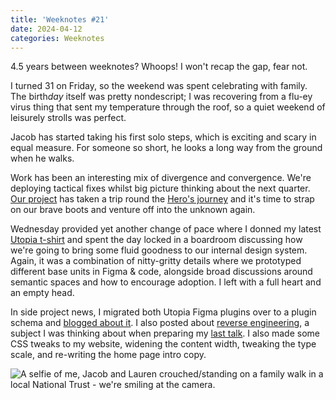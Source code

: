 ```yaml
---
title: 'Weeknotes #21'
date: 2024-04-12
categories: Weeknotes
---
```


4.5 years between weeknotes? Whoops! I won't recap the gap, fear not.

I turned 31 on Friday, so the weekend was spent celebrating with family. The birth<em>day</em> itself was pretty nondescript; I was recovering from a flu-ey virus thing that sent my temperature through the roof, so a quiet weekend of leisurely strolls was perfect.

Jacob has started taking his first solo steps, which is exciting and scary in equal measure. For someone so short, he looks a long way from the ground when he walks.

Work has been an interesting mix of divergence and convergence. We're deploying tactical fixes whilst big picture thinking about the next quarter. [Our project](https://buy.motorway.co.uk/) has taken a trip round the [Hero's journey](https://en.wikipedia.org/wiki/Hero%27s_journey) and it's time to strap on our brave boots and venture off into the unknown again.

Wednesday provided yet another change of pace where I donned my latest [Utopia t-shirt](https://utopiafyi.teemill.com/) and spent the day locked in a boardroom discussing how we're going to bring some fluid goodness to our internal design system. Again, it was a combination of nitty-gritty details where we prototyped different base units in Figma & code, alongside broad discussions around semantic spaces and how to encourage adoption. I left with a full heart and an empty head.

In side project news, I migrated both Utopia Figma plugins over to a plugin schema and [blogged about it](/blog/async-figma/). I also posted about [reverse engineering](/blog/reverse-engineers/), a subject I was thinking about when preparing my [last talk](https://www.youtube.com/watch?v=xd6wSHqGreQ). I also made some CSS tweaks to my website, widening the content width, tweaking the type scale, and re-writing the home page intro copy.

![A selfie of me, Jacob and Lauren crouched/standing on a family walk in a local National Trust - we're smiling at the camera.](/images/blog/the-team.jpg)

